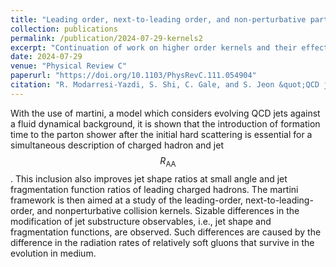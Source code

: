 ```yaml
---
title: "Leading order, next-to-leading order, and non-perturbative parton collision kernels: Effects on the jet substructure"
collection: publications
permalink: /publication/2024-07-29-kernels2
excerpt: "Continuation of work on higher order kernels and their effects relative to the LO kernel on jet energy loss and jet substructure in Monte Carlo simulations. Also considered the effect of shower formation time in HIC."
date: 2024-07-29
venue: "Physical Review C"
paperurl: "https://doi.org/10.1103/PhysRevC.111.054904"
citation: "R. Modarresi-Yazdi, S. Shi, C. Gale, and S. Jeon &quot;QCD jets in a hot and dense medium: A study of shower formation time and collision kernels&quot; <i>Phys. Rev. C</i>. 111, 054904 (2025)."
---
```


With the use of martini, a model which considers evolving QCD jets against a fluid dynamical background, it is shown that the introduction of formation time to the parton shower after the initial hard scattering is essential for a simultaneous description of charged hadron and jet $$R_{\mathrm{AA}}$$. This inclusion also improves jet shape ratios at small angle and jet fragmentation function ratios of leading charged hadrons. The martini framework is then aimed at a study of the leading-order, next-to-leading-order, and nonperturbative collision kernels. Sizable differences in the modification of jet substructure observables, i.e., jet shape and fragmentation functions, are observed. Such differences are caused by the difference in the radiation rates of relatively soft gluons that survive in the evolution in medium.
